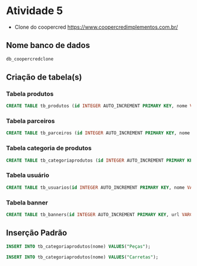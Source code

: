 # Atividade 5
- Clone do coopercred https://www.coopercredimplementos.com.br/

## Nome banco de dados
```sql
db_coopercredclone
```

## Criação de tabela(s)

### Tabela produtos
```sql
CREATE TABLE tb_produtos (id INTEGER AUTO_INCREMENT PRIMARY KEY, nome VARCHAR(90) NOT NULL, descricao VARCHAR(255), preco DOUBLE NOT NULL, url VARCHAR(255), id_categorias INTEGER NOT NULL);
```

### Tabela parceiros
```sql
CREATE TABLE tb_parceiros (id INTEGER AUTO_INCREMENT PRIMARY KEY, nome VARCHAR(90) NOT NULL, endereco VARCHAR(255), telefone VARCHAR(90), url VARCHAR(255));
```

### Tabela categoria de produtos
```sql
CREATE TABLE tb_categoriaprodutos (id INTEGER AUTO_INCREMENT PRIMARY KEY, nome VARCHAR(90));
```

### Tabela usuário
```sql
CREATE TABLE tb_usuarios(id INTEGER AUTO_INCREMENT PRIMARY KEY, nome VARCHAR(90) NOT NULL, email VARCHAR(90) NOT NULL, senha VARCHAR(90) NOT NULL);
```

### Tabela banner
```sql
CREATE TABLE tb_banners(id INTEGER AUTO_INCREMENT PRIMARY KEY, url VARCHAR(150) NOT NULL);
```

## Inserção Padrão

```sql
INSERT INTO tb_categoriaprodutos(nome) VALUES("Peças");
```

```sql
INSERT INTO tb_categoriaprodutos(nome) VALUES("Carretas");
```